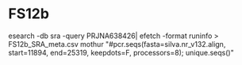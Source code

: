 # FS12b



esearch -db sra -query PRJNA638426| efetch -format runinfo > FS12b_SRA_meta.csv
mothur "#pcr.seqs(fasta=silva.nr_v132.align, start=11894, end=25319, keepdots=F, processors=8);
                unique.seqs()"


